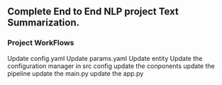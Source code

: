 ## Complete End to End NLP project Text Summarization.

### Project WorkFlows
Update config.yaml
Update params.yaml
Update entity
Update the configuration manager in src config
update the conponents
update the pipeline
update the main.py
update the app.py